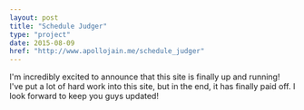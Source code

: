 ```yaml
---
layout: post
title: "Schedule Judger"
type: "project"
date: 2015-08-09
href: "http://www.apollojain.me/schedule_judger"
---
```


I'm incredibly excited to announce that this site is finally up and running! I've put a lot of hard work into this site, but in the end, it has finally paid off. I look forward to keep you guys updated!